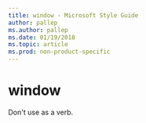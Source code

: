 ```yaml
---
title: window - Microsoft Style Guide
author: pallep
ms.author: pallep
ms.date: 01/19/2018
ms.topic: article
ms.prod: non-product-specific
---
```


# window

Don't use as a verb.
